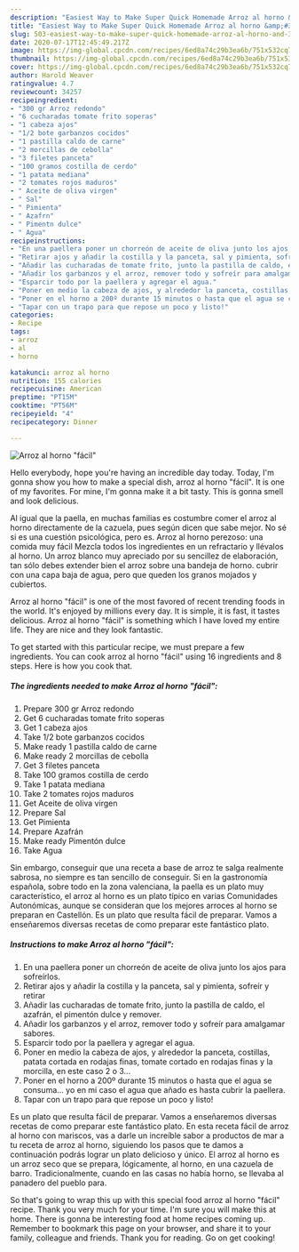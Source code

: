 ```yaml
---
description: "Easiest Way to Make Super Quick Homemade Arroz al horno &amp;#34;fácil&amp;#34;"
title: "Easiest Way to Make Super Quick Homemade Arroz al horno &amp;#34;fácil&amp;#34;"
slug: 503-easiest-way-to-make-super-quick-homemade-arroz-al-horno-and-34-facil-and-34
date: 2020-07-17T12:45:49.217Z
image: https://img-global.cpcdn.com/recipes/6ed8a74c29b3ea6b/751x532cq70/arroz-al-horno-facil-foto-principal.jpg
thumbnail: https://img-global.cpcdn.com/recipes/6ed8a74c29b3ea6b/751x532cq70/arroz-al-horno-facil-foto-principal.jpg
cover: https://img-global.cpcdn.com/recipes/6ed8a74c29b3ea6b/751x532cq70/arroz-al-horno-facil-foto-principal.jpg
author: Harold Weaver
ratingvalue: 4.7
reviewcount: 34257
recipeingredient:
- "300 gr Arroz redondo"
- "6 cucharadas tomate frito soperas"
- "1 cabeza ajos"
- "1/2 bote garbanzos cocidos"
- "1 pastilla caldo de carne"
- "2 morcillas de cebolla"
- "3 filetes panceta"
- "100 gramos costilla de cerdo"
- "1 patata mediana"
- "2 tomates rojos maduros"
- " Aceite de oliva virgen"
- " Sal"
- " Pimienta"
- " Azafrn"
- " Pimentn dulce"
- " Agua"
recipeinstructions:
- "En una paellera poner un chorreón de aceite de oliva junto los ajos para sofreírlos."
- "Retirar ajos y añadir la costilla y la panceta, sal y pimienta, sofreír y retirar"
- "Añadir las cucharadas de tomate frito, junto la pastilla de caldo, el azafrán, el pimentón dulce y remover."
- "Añadir los garbanzos y el arroz, remover todo y sofreír para amalgamar sabores."
- "Esparcir todo por la paellera y agregar el agua."
- "Poner en medio la cabeza de ajos, y alrededor la panceta, costillas, patata cortada en rodajas finas, tomate cortado en rodajas finas y la morcilla, en este caso 2 o 3..."
- "Poner en el horno a 200º durante 15 minutos o hasta que el agua se consuma... yo en mi caso el agua que añado es hasta cubrir la paellera."
- "Tapar con un trapo para que repose un poco y listo!"
categories:
- Recipe
tags:
- arroz
- al
- horno

katakunci: arroz al horno 
nutrition: 155 calories
recipecuisine: American
preptime: "PT15M"
cooktime: "PT56M"
recipeyield: "4"
recipecategory: Dinner

---
```



![Arroz al horno &#34;fácil&#34;](https://img-global.cpcdn.com/recipes/6ed8a74c29b3ea6b/751x532cq70/arroz-al-horno-facil-foto-principal.jpg)

Hello everybody, hope you're having an incredible day today. Today, I'm gonna show you how to make a special dish, arroz al horno &#34;fácil&#34;. It is one of my favorites. For mine, I'm gonna make it a bit tasty. This is gonna smell and look delicious.

Al igual que la paella, en muchas familias es costumbre comer el arroz al horno directamente de la cazuela, pues según dicen que sabe mejor. No sé si es una cuestión psicológica, pero es. Arroz al horno perezoso: una comida muy fácil Mezcla todos los ingredientes en un refractario y llévalos al horno. Un arroz blanco muy apreciado por su sencillez de elaboración, tan sólo debes extender bien el arroz sobre una bandeja de horno. cubrir con una capa baja de agua, pero que queden los granos mojados y cubiertos.

Arroz al horno &#34;fácil&#34; is one of the most favored of recent trending foods in the world. It's enjoyed by millions every day. It is simple, it is fast, it tastes delicious. Arroz al horno &#34;fácil&#34; is something which I have loved my entire life. They are nice and they look fantastic.


To get started with this particular recipe, we must prepare a few ingredients. You can cook arroz al horno &#34;fácil&#34; using 16 ingredients and 8 steps. Here is how you cook that.

<!--inarticleads1-->

##### The ingredients needed to make Arroz al horno &#34;fácil&#34;:

1. Prepare 300 gr Arroz redondo
1. Get 6 cucharadas tomate frito soperas
1. Get 1 cabeza ajos
1. Take 1/2 bote garbanzos cocidos
1. Make ready 1 pastilla caldo de carne
1. Make ready 2 morcillas de cebolla
1. Get 3 filetes panceta
1. Take 100 gramos costilla de cerdo
1. Take 1 patata mediana
1. Take 2 tomates rojos maduros
1. Get  Aceite de oliva virgen
1. Prepare  Sal
1. Get  Pimienta
1. Prepare  Azafrán
1. Make ready  Pimentón dulce
1. Take  Agua


Sin embargo, conseguir que una receta a base de arroz te salga realmente sabrosa, no siempre es tan sencillo de conseguir. Si en la gastronomía española, sobre todo en la zona valenciana, la paella es un plato muy característico, el arroz al horno es un plato típico en varias Comunidades Autonómicas, aunque se consideran que los mejores arroces al horno se preparan en Castellón. Es un plato que resulta fácil de preparar. Vamos a enseñaremos diversas recetas de como preparar este fantástico plato. 

<!--inarticleads2-->

##### Instructions to make Arroz al horno &#34;fácil&#34;:

1. En una paellera poner un chorreón de aceite de oliva junto los ajos para sofreírlos.
1. Retirar ajos y añadir la costilla y la panceta, sal y pimienta, sofreír y retirar
1. Añadir las cucharadas de tomate frito, junto la pastilla de caldo, el azafrán, el pimentón dulce y remover.
1. Añadir los garbanzos y el arroz, remover todo y sofreír para amalgamar sabores.
1. Esparcir todo por la paellera y agregar el agua.
1. Poner en medio la cabeza de ajos, y alrededor la panceta, costillas, patata cortada en rodajas finas, tomate cortado en rodajas finas y la morcilla, en este caso 2 o 3...
1. Poner en el horno a 200º durante 15 minutos o hasta que el agua se consuma... yo en mi caso el agua que añado es hasta cubrir la paellera.
1. Tapar con un trapo para que repose un poco y listo!


Es un plato que resulta fácil de preparar. Vamos a enseñaremos diversas recetas de como preparar este fantástico plato. En esta receta fácil de arroz al horno con mariscos, vas a darle un increíble sabor a productos de mar a tu receta de arroz al horno, siguiendo los pasos que te damos a continuación podrás lograr un plato delicioso y único. El arroz al horno es un arroz seco que se prepara, lógicamente, al horno, en una cazuela de barro. Tradicionalmente, cuando en las casas no había horno, se llevaba al panadero del pueblo para. 

So that's going to wrap this up with this special food arroz al horno &#34;fácil&#34; recipe. Thank you very much for your time. I'm sure you will make this at home. There is gonna be interesting food at home recipes coming up. Remember to bookmark this page on your browser, and share it to your family, colleague and friends. Thank you for reading. Go on get cooking!
